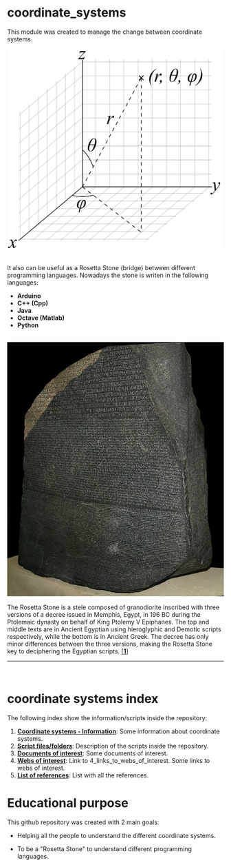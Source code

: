 # **coordinate_systems**
This module was created to manage the change between coordinate systems.


<img src="./documents/images/3D_Spherical.png" width="600">
<br/><br/>

It also can be useful as a Rosetta Stone (bridge) between different programming languages. Nowadays the stone is writen in the following languages:

- **Arduino**
- **C++ (Cpp)**
- **Java**
- **Octave (Matlab)**
- **Python**

<br/>
<img src="./documents/images/Rosetta_Stone.jpg" width="600">
<br/>

The Rosetta Stone is a stele composed of granodiorite inscribed with three versions of a decree issued in Memphis, Egypt, in 196 BC during the Ptolemaic dynasty on behalf of King Ptolemy V Epiphanes. The top and middle texts are in Ancient Egyptian using hieroglyphic and Demotic scripts respectively, while the bottom is in Ancient Greek. The decree has only minor differences between the three versions, making the Rosetta Stone key to deciphering the Egyptian scripts. [[**1**]](./documents/5_list_references.md)

---
<br/>

# **coordinate systems index**

The following index show the information/scripts inside the repository:

1. [**Coordinate systems - Information**](./documents/1_coordinate_systems_information.md): Some information about coordinate systems.
2. [**Script files/folders**](./documents/2_script_files_folders.md): Description of the scripts inside the repository.
3. [**Documents of interest**](./documents/3_documents_of_interest.md): Some documents of interest.
4. [**Webs of interest**](./documents/4_link_to_webs_of_interest.md): Link to 4_links_to_webs_of_interest. Some links to webs of interest.
5. [**List of references**](./documents/5_list_references.md): List with all the references.

# Educational purpose

This github repository was created with 2 main goals:

- Helping all the people to understand the different coordinate systems.

- To be a "Rosetta Stone" to understand different programming languages.
